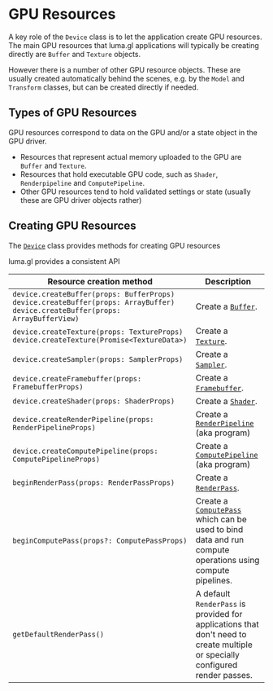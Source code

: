 # GPU Resources

A key role of the `Device` class is to let the application create GPU resources. 
The main GPU resources that luma.gl applications will typically be creating directly are 
`Buffer` and `Texture` objects. 

However there is a number of other GPU resource objects. These are usually created 
automatically behind the scenes, e.g. by the `Model` and `Transform` classes, but can
be created directly if needed.

## Types of GPU Resources

GPU resources correspond to data on the GPU and/or a state object in the GPU driver.

- Resources that represent actual memory uploaded to the GPU are `Buffer` and `Texture`.
- Resources that hold executable GPU code, such as `Shader`, `Renderpipeline` and `ComputePipeline`.
- Other GPU resources tend to hold validated settings or state (usually these are GPU driver objects rather)

## Creating GPU Resources

The [`Device`](/docs/api-reference/core/device) class provides methods for creating GPU resources

luma.gl provides a consistent API

| Resource creation method                                                               | Description                                                                                                                           |
| -------------------------------------------------------------------------------------- | ------------------------------------------------------------------------------------------------------------------------------------- |
| `device.createBuffer(props: BufferProps)`<br/>`device.createBuffer(props: ArrayBuffer)`<br/>`device.createBuffer(props:  ArrayBufferView)`    | Create a [`Buffer`](/docs/api-reference/core/resources/buffer).                                                                                        |
| `device.createTexture(props: TextureProps)`<br/> `device.createTexture(Promise<TextureData>)`| Create a [`Texture`](/docs/api-reference/core/resources/texture).                                                                                            |
| `device.createSampler(props: SamplerProps)`                                   | Create a [`Sampler`](/docs/api-reference/core/resources/sampler).                                                                                            |
| `device.createFramebuffer(props: FramebufferProps)`                       | Create a [`Framebuffer`](/docs/api-reference/core/resources/framebuffer).                                                                                    |
| `device.createShader(props: ShaderProps)`                                      | Create a [`Shader`](/docs/api-reference/core/resources/shader).                                                                                              |
| `device.createRenderPipeline(props: RenderPipelineProps)`              | Create a [`RenderPipeline`](/docs/api-reference/core/resources/render-pipeline) (aka program)                                                                |
| `device.createComputePipeline(props: ComputePipelineProps)`           | Create a [`ComputePipeline`](/docs/api-reference/core/resources/compute-pipeline) (aka program)                                                              |
| `beginRenderPass(props: RenderPassProps)`                                  | Create a [`RenderPass`](/docs/api-reference/core/resources/render-pass).                                                                                     |
| `beginComputePass(props?: ComputePassProps)`                              | Create a [`ComputePass`](/docs/api-reference/core/resources/compute-pass) which can be used to bind data and run compute operations using compute pipelines. |
| `getDefaultRenderPass()`                                                   | A default `RenderPass` is provided for applications that don't need to create multiple or specially configured render passes.         |
